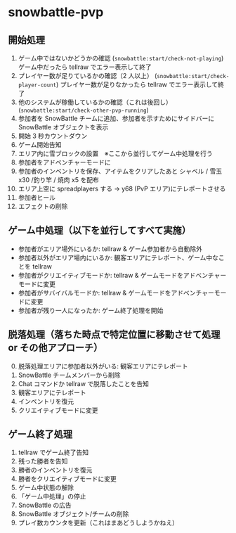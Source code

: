 # snowbattle-pvp

## 開始処理

1. ゲーム中ではないかどうかの確認 (`snowbattle:start/check-not-playing`)
   ゲーム中だったら tellraw でエラー表示して終了
2. プレイヤー数が足りているかの確認（2 人以上） (`snowbattle:start/check-player-count`)
   プレイヤー数が足りなかったら tellraw でエラー表示して終了
3. 他のシステムが稼働しているかの確認（これは後回し） (`snowbattle:start/check-other-pvp-running`)
4. 参加者を SnowBattle チームに追加、参加者を示すためにサイドバーに SnowBattle オブジェクトを表示
5. 開始 3 秒カウントダウン
6. ゲーム開始告知
7. エリア内に雪ブロックの設置　※ここから並行してゲーム中処理を行う
8. 参加者をアドベンチャーモードに
9. 参加者のインベントリを保存、アイテムをクリアしたあと シャベル / 雪玉 x30 /釣り竿 / 焼肉 x5 を配布
10. エリア上空に spreadplayers する -> y68 (PvP エリア)にテレポートさせる
11. 参加者ヒール
12. エフェクトの削除

## ゲーム中処理（以下を並行してすべて実施）

- 参加者がエリア場外にいるか: tellraw & ゲーム参加者から自動除外
- 参加者以外がエリア場内にいるか: 観客エリアにテレポート、ゲーム中なことを tellraw
- 参加者がクリエイティブモードか: tellraw & ゲームモードをアドベンチャーモードに変更
- 参加者がサバイバルモードか: tellraw & ゲームモードをアドベンチャーモードに変更
- 参加者が残り一人になったか: ゲーム終了処理を開始

## 脱落処理（落ちた時点で特定位置に移動させて処理 or その他アプローチ）

0. 脱落処理エリアに参加者以外がいる: 観客エリアにテレポート
1. SnowBattle チームメンバーから削除
2. Chat コマンドか tellraw で脱落したことを告知
3. 観客エリアにテレポート
4. インベントリを復元
5. クリエイティブモードに変更

## ゲーム終了処理

1. tellraw でゲーム終了告知
2. 残った勝者を告知
3. 勝者のインベントリを復元
4. 勝者をクリエイティブモードに変更
5. ゲーム中状態の解除
6. 「ゲーム中処理」の停止
7. SnowBattle の広告
8. SnowBattle オブジェクト/チームの削除
9. プレイ数カウンタを更新（これはまあどうしようかねえ）
